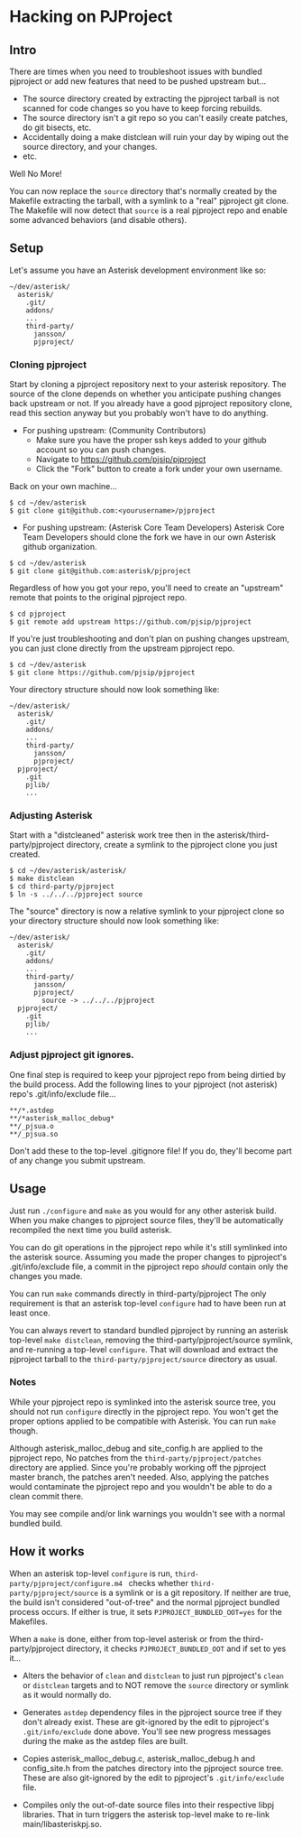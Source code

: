 # Hacking on PJProject

## Intro
There are times when you need to troubleshoot issues with bundled pjproject
or add new features that need to be pushed upstream but...

* The source directory created by extracting the pjproject tarball is not
scanned for code changes so you have to keep forcing rebuilds.
* The source directory isn't a git repo so you can't easily create patches,
do git bisects, etc.
* Accidentally doing a make distclean will ruin your day by wiping out the
source directory, and your changes.
* etc.

Well No More!

You can now replace the `source` directory that's normally created
by the Makefile extracting the tarball, with a symlink to a "real" pjproject
git clone.  The Makefile will now detect that `source` is a real pjproject
repo and enable some advanced behaviors (and disable others).

## Setup

Let's assume you have an Asterisk development environment like so:

```plain
~/dev/asterisk/
  asterisk/
    .git/
    addons/
    ...
    third-party/
      jansson/
      pjproject/
```

### Cloning pjproject

Start by cloning a pjproject repository next to your asterisk repository.
The source of the clone depends on whether you anticipate pushing changes
back upstream or not.  If you already have a good pjproject repository clone,
read this section anyway but you probably won't have to do anything.

* For pushing upstream: (Community Contributors)
    * Make sure you have the proper ssh keys added to your github account
    so you can push changes.
    * Navigate to https://github.com/pjsip/pjproject
    * Click the "Fork" button to create a fork under your own username.

Back on your own machine...

```plain
$ cd ~/dev/asterisk
$ git clone git@github.com:<yourusername>/pjproject
```

* For pushing upstream: (Asterisk Core Team Developers)
Asterisk Core Team Developers should clone the fork we have in our own
Asterisk github organization.

```plain
$ cd ~/dev/asterisk
$ git clone git@github.com:asterisk/pjproject
```

Regardless of how you got your repo, you'll need to create an "upstream"
remote that points to the original pjproject repo.

```plain
$ cd pjproject
$ git remote add upstream https://github.com/pjsip/pjproject
```

If you're just troubleshooting and don't plan on pushing changes upstream,
you can just clone directly from the upstream pjproject repo.

```plain
$ cd ~/dev/asterisk
$ git clone https://github.com/pjsip/pjproject
```

Your directory structure should now look something like:

```plain
~/dev/asterisk/
  asterisk/
    .git/
    addons/
    ...
    third-party/
      jansson/
      pjproject/
  pjproject/
    .git
    pjlib/
    ...
```

### Adjusting Asterisk
Start with a "distcleaned" asterisk work tree then in the
asterisk/third-party/pjproject directory, create a symlink to the pjproject
clone you just created.

```plain
$ cd ~/dev/asterisk/asterisk/
$ make distclean
$ cd third-party/pjproject
$ ln -s ../../../pjproject source
```
The "source" directory is now a relative symlink to your pjproject
clone so your directory structure should now look something like:

```plain
~/dev/asterisk/
  asterisk/
    .git/
    addons/
    ...
    third-party/
      jansson/
      pjproject/
        source -> ../../../pjproject
  pjproject/
    .git
    pjlib/
    ...
```

### Adjust pjproject git ignores.
One final step is required to keep your pjproject repo from being dirtied
by the build process.  Add the following lines to your pjproject (not asterisk)
repo's .git/info/exclude file...

```plain
**/*.astdep
**/*asterisk_malloc_debug*
**/_pjsua.o
**/_pjsua.so
```
Don't add these to the top-level .gitignore file!  If you do, they'll become
part of any change you submit upstream.

## Usage

Just run `./configure` and `make` as you would for any other asterisk build.
When you make changes to pjproject source files, they'll be automatically
recompiled the next time you build asterisk.

You can do git operations in the pjproject repo while it's still symlinked
into the asterisk source.  Assuming you made the proper changes to
pjproject's .git/info/exclude file, a commit in the pjproject repo _should_ contain
only the changes you made.

You can run `make` commands directly in third-party/pjproject  The only
requirement is that an asterisk top-level `configure` had to have been
run at least once.

You can always revert to standard bundled pjproject by running an asterisk
top-level `make distclean`, removing the third-party/pjproject/source
symlink, and re-running a top-level `configure`.  That will download and
extract the pjproject tarball to the `third-party/pjproject/source`
directory as usual.

### Notes

While your pjproject repo is symlinked into the asterisk source tree,
you should not run `configure` directly in the pjproject repo.  You won't get
the proper options applied to be compatible with Asterisk.  You can run
`make` though.

Although asterisk_malloc_debug and site_config.h are applied to the pjproject
repo, No patches from the `third-party/pjproject/patches` directory are
applied.  Since you're probably working off the pjproject master branch,
the patches aren't needed.  Also, applying the patches would contaminate
the pjproject repo and you wouldn't be able to do a clean commit there.

You may see compile and/or link warnings you wouldn't see with a normal
bundled build.

## How it works

When an asterisk top-level `configure` is run, `third-party/pjproject/configure.m4 `
checks whether `third-party/pjproject/source` is a symlink or is a git
repository.  If neither are true, the build isn't considered "out-of-tree"
and the normal pjproject bundled process occurs.
If either is true, it sets `PJPROJECT_BUNDLED_OOT=yes` for the Makefiles.

When a `make` is done, either from top-level asterisk or from the
third-party/pjproject directory, it checks `PJPROJECT_BUNDLED_OOT`
and if set to yes it...

* Alters the behavior of `clean` and `distclean` to just run
pjproject's `clean` or `distclean` targets and to NOT remove the
`source` directory or symlink as it would normally do.

* Generates `astdep` dependency files in the pjproject source tree
if they don't already exist.  These are git-ignored by the edit
to pjproject's `.git/info/exclude` done above.  You'll
see new progress messages during the make as the astdep files are
built.

* Copies asterisk_malloc_debug.c, asterisk_malloc_debug.h and
config_site.h from the patches directory into the pjproject source
tree.  These are also git-ignored by the edit to pjproject's
`.git/info/exclude` file.

* Compiles only the out-of-date source files into their respective
libpj libraries.  That in turn triggers the asterisk top-level
make to re-link main/libasteriskpj.so.



